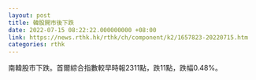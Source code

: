 ```yaml
---
layout: post
title: 韓股開市後下跌
date: 2022-07-15 08:22:22.000000000 +08:00
link: https://news.rthk.hk/rthk/ch/component/k2/1657823-20220715.htm
categories: rthk
---
```


南韓股市下跌。首爾綜合指數較早時報2311點，跌11點，跌幅0.48%。
